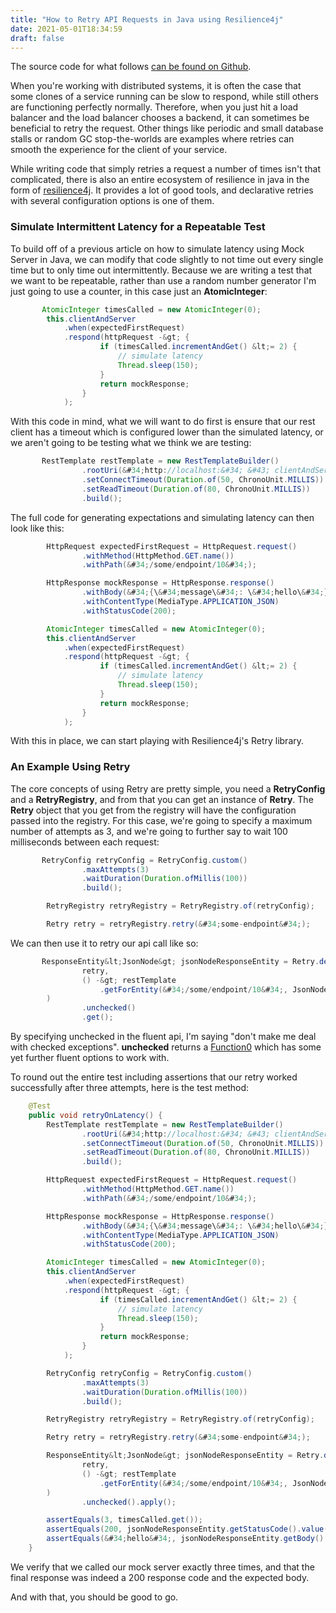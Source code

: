 ```yaml
---
title: "How to Retry API Requests in Java using Resilience4j"
date: 2021-05-01T18:34:59
draft: false
---
```


The source code for what follows [can be found on Github](https://github.com/nfisher23/java-failure-and-resilience).

When you&#39;re working with distributed systems, it is often the case that some clones of a service running can be slow to respond, while still others are functioning perfectly normally. Therefore, when you just hit a load balancer and the load balancer chooses a backend, it can sometimes be beneficial to retry the request. Other things like periodic and small database stalls or random GC stop-the-worlds are examples where retries can smooth the experience for the client of your service.

While writing code that simply retries a request a number of times isn&#39;t that complicated, there is also an entire ecosystem of resilience in java in the form of [resilience4j](https://github.com/resilience4j/resilience4j). It provides a lot of good tools, and declarative retries with several configuration options is one of them.

### Simulate Intermittent Latency for a Repeatable Test

To build off of a previous article on how to simulate latency using Mock Server in Java, we can modify that code slightly to not time out every single time but to only time out intermittently. Because we are writing a test that we want to be repeatable, rather than use a random number generator I&#39;m just going to use a counter, in this case just an **AtomicInteger**:

```java
       AtomicInteger timesCalled = new AtomicInteger(0);
        this.clientAndServer
            .when(expectedFirstRequest)
            .respond(httpRequest -&gt; {
                    if (timesCalled.incrementAndGet() &lt;= 2) {
                        // simulate latency
                        Thread.sleep(150);
                    }
                    return mockResponse;
                }
            );

```

With this code in mind, what we will want to do first is ensure that our rest client has a timeout which is configured lower than the simulated latency, or we aren&#39;t going to be testing what we think we are testing:

```java
       RestTemplate restTemplate = new RestTemplateBuilder()
                .rootUri(&#34;http://localhost:&#34; &#43; clientAndServer.getPort())
                .setConnectTimeout(Duration.of(50, ChronoUnit.MILLIS))
                .setReadTimeout(Duration.of(80, ChronoUnit.MILLIS))
                .build();

```

The full code for generating expectations and simulating latency can then look like this:

```java
        HttpRequest expectedFirstRequest = HttpRequest.request()
                .withMethod(HttpMethod.GET.name())
                .withPath(&#34;/some/endpoint/10&#34;);

        HttpResponse mockResponse = HttpResponse.response()
                .withBody(&#34;{\&#34;message\&#34;: \&#34;hello\&#34;}&#34;)
                .withContentType(MediaType.APPLICATION_JSON)
                .withStatusCode(200);

        AtomicInteger timesCalled = new AtomicInteger(0);
        this.clientAndServer
            .when(expectedFirstRequest)
            .respond(httpRequest -&gt; {
                    if (timesCalled.incrementAndGet() &lt;= 2) {
                        // simulate latency
                        Thread.sleep(150);
                    }
                    return mockResponse;
                }
            );

```

With this in place, we can start playing with Resilience4j&#39;s Retry library.

### An Example Using Retry

The core concepts of using Retry are pretty simple, you need a **RetryConfig** and a **RetryRegistry**, and from that you can get an instance of **Retry**. The **Retry** object that you get from the registry will have the configuration passed into the registry. For this case, we&#39;re going to specify a maximum number of attempts as 3, and we&#39;re going to further say to wait 100 milliseconds between each request:

```java
       RetryConfig retryConfig = RetryConfig.custom()
                .maxAttempts(3)
                .waitDuration(Duration.ofMillis(100))
                .build();

        RetryRegistry retryRegistry = RetryRegistry.of(retryConfig);

        Retry retry = retryRegistry.retry(&#34;some-endpoint&#34;);

```

We can then use it to retry our api call like so:

```java
       ResponseEntity&lt;JsonNode&gt; jsonNodeResponseEntity = Retry.decorateCheckedSupplier(
                retry,
                () -&gt; restTemplate
                    .getForEntity(&#34;/some/endpoint/10&#34;, JsonNode.class)
        )
                .unchecked()
                .get();

```

By specifying unchecked in the fluent api, I&#39;m saying &#34;don&#39;t make me deal with checked exceptions&#34;. **unchecked** returns a [Function0](https://www.javadoc.io/static/io.vavr/vavr/0.9.2/io/vavr/Function0.html) which has some yet further fluent options to work with.

To round out the entire test including assertions that our retry worked successfully after three attempts, here is the test method:

```java
    @Test
    public void retryOnLatency() {
        RestTemplate restTemplate = new RestTemplateBuilder()
                .rootUri(&#34;http://localhost:&#34; &#43; clientAndServer.getPort())
                .setConnectTimeout(Duration.of(50, ChronoUnit.MILLIS))
                .setReadTimeout(Duration.of(80, ChronoUnit.MILLIS))
                .build();

        HttpRequest expectedFirstRequest = HttpRequest.request()
                .withMethod(HttpMethod.GET.name())
                .withPath(&#34;/some/endpoint/10&#34;);

        HttpResponse mockResponse = HttpResponse.response()
                .withBody(&#34;{\&#34;message\&#34;: \&#34;hello\&#34;}&#34;)
                .withContentType(MediaType.APPLICATION_JSON)
                .withStatusCode(200);

        AtomicInteger timesCalled = new AtomicInteger(0);
        this.clientAndServer
            .when(expectedFirstRequest)
            .respond(httpRequest -&gt; {
                    if (timesCalled.incrementAndGet() &lt;= 2) {
                        // simulate latency
                        Thread.sleep(150);
                    }
                    return mockResponse;
                }
            );

        RetryConfig retryConfig = RetryConfig.custom()
                .maxAttempts(3)
                .waitDuration(Duration.ofMillis(100))
                .build();

        RetryRegistry retryRegistry = RetryRegistry.of(retryConfig);

        Retry retry = retryRegistry.retry(&#34;some-endpoint&#34;);

        ResponseEntity&lt;JsonNode&gt; jsonNodeResponseEntity = Retry.decorateCheckedSupplier(
                retry,
                () -&gt; restTemplate
                    .getForEntity(&#34;/some/endpoint/10&#34;, JsonNode.class)
        )
                .unchecked().apply();

        assertEquals(3, timesCalled.get());
        assertEquals(200, jsonNodeResponseEntity.getStatusCode().value());
        assertEquals(&#34;hello&#34;, jsonNodeResponseEntity.getBody().get(&#34;message&#34;).asText());
    }

```

We verify that we called our mock server exactly three times, and that the final response was indeed a 200 response code and the expected body.

And with that, you should be good to go.
